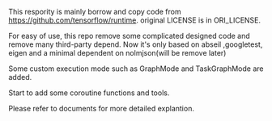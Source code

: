 This respority is mainly borrow and copy code from https://github.com/tensorflow/runtime.
original LICENSE is in ORI_LICENSE.

For easy of use, this repo remove some complicated designed code and remove many third-party depend.
Now it's only based on abseil ,googletest, eigen and a minimal dependent on nolmjson(will be remove later)

Some custom execution mode such as GraphMode and TaskGraphMode are added.

Start to add some coroutine functions and tools.

Please refer to documents for more detailed explantion.
